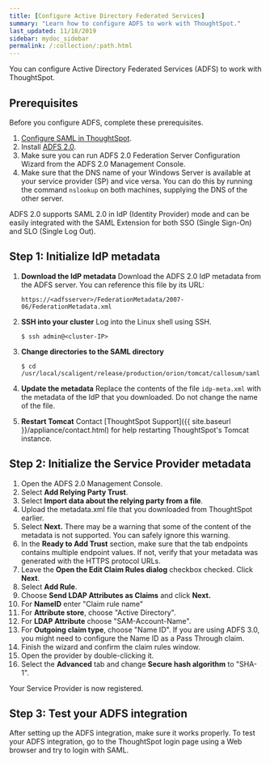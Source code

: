 ```yaml
---
title: [Configure Active Directory Federated Services]
summary: "Learn how to configure ADFS to work with ThoughtSpot."
last_updated: 11/18/2019
sidebar: mydoc_sidebar
permalink: /:collection/:path.html
---
```

You can configure Active Directory Federated Services (ADFS) to work with ThoughtSpot.

## Prerequisites
Before you configure ADFS, complete these prerequisites.

1. [Configure SAML in ThoughtSpot](configure-SAML-with-tscli#).
2. Install [ADFS 2.0](https://www.microsoft.com/en-us/download/details.aspx?id=10909).
3. Make sure you can run ADFS 2.0 Federation Server Configuration Wizard from the ADFS 2.0 Management Console.
4. Make sure that the DNS name of your Windows Server is available at your service provider (SP) and vice versa. You can do this by running the command `nslookup` on both machines, supplying the DNS of the other server.

ADFS 2.0 supports SAML 2.0 in IdP (Identity Provider) mode and can be easily integrated with the SAML Extension for both SSO (Single Sign-On) and SLO (Single Log Out).

## Step 1: Initialize IdP metadata
1. **Download the IdP metadata** Download the ADFS 2.0 IdP metadata from the ADFS server.
   You can reference this file by its URL:

    ```
    https://<adfsserver>/FederationMetadata/2007-06/FederationMetadata.xml
    ```

2. **SSH into your cluster** Log into the Linux shell using SSH.
    ```
    $ ssh admin@<cluster-IP>
    ```
3. **Change directories to the SAML directory**

    ```
    $ cd /usr/local/scaligent/release/production/orion/tomcat/callosum/saml
    ```

4. **Update the metadata** Replace the contents of the file `idp-meta.xml` with the metadata of the IdP that you downloaded.
   Do not change the name of the file.
5. **Restart Tomcat** Contact [ThoughtSpot Support]({{ site.baseurl }}/appliance/contact.html) for help restarting ThoughtSpot's Tomcat instance.

## Step 2: Initialize the Service Provider metadata
1. Open the ADFS 2.0 Management Console.
2. Select **Add Relying Party Trust**.
3. Select **Import data about the relying party from a file**.
4. Upload the metadata.xml file that you downloaded from ThoughtSpot earlier.
5. Select **Next.** There may be a warning that some of the content of the metadata is not supported.
    You can safely ignore this warning.
6. In the **Ready to Add Trust** section, make sure that the tab endpoints contains multiple endpoint values.
   If not, verify that your metadata was generated with the HTTPS protocol URLs.
7. Leave the **Open the Edit Claim Rules dialog** checkbox checked. Click **Next**.
8. Select **Add Rule**.
9. Choose **Send LDAP Attributes as Claims** and click **Next.**
10. For **NameID** enter "Claim rule name"
11. For **Attribute store**, choose "Active Directory".
12. For **LDAP Attribute** choose "SAM-Account-Name".
13. For **Outgoing claim type**, choose "Name ID". If you are using ADFS 3.0, you might need to configure the Name ID as a Pass Through claim.
14. Finish the wizard and confirm the claim rules window.
15. Open the provider by double-clicking it.
16. Select the **Advanced** tab and change **Secure hash algorithm** to "SHA-1".

Your Service Provider is now registered.

## Step 3: Test your ADFS integration
After setting up the ADFS integration, make sure it works properly. To test your ADFS integration, go to the ThoughtSpot login page using a Web browser and try to login with SAML.

